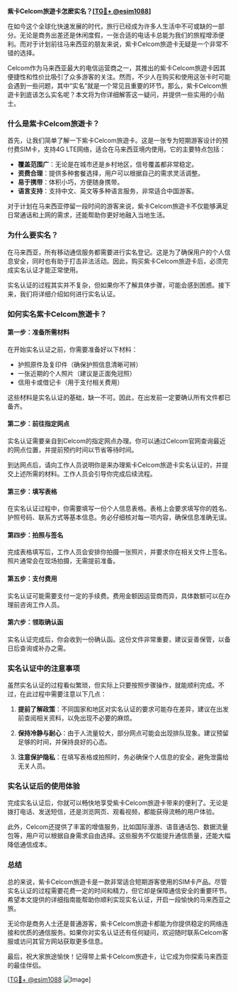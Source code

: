 **紫卡Celcom旅遊卡怎麽实名？[[TG💪+ @esim1088](https://t.me/s/esim1088)]**

在如今这个全球化快速发展的时代，旅行已经成为许多人生活中不可或缺的一部分。无论是商务出差还是休闲度假，一张合适的电话卡总能为我们的旅程增添便利。而对于计划前往马来西亚的朋友来说，紫卡Celcom旅遊卡无疑是一个非常不错的选择。

Celcom作为马来西亚最大的电信运营商之一，其推出的紫卡Celcom旅遊卡因其便捷性和性价比吸引了众多游客的关注。然而，不少人在购买和使用这张卡时可能会遇到一些问题，其中“实名”就是一个常见且重要的环节。那么，紫卡Celcom旅遊卡到底该怎么实名呢？本文将为你详细解答这一疑问，并提供一些实用的小贴士。

### **什么是紫卡Celcom旅遊卡？**

首先，让我们简单了解一下紫卡Celcom旅遊卡。这是一张专为短期游客设计的预付费SIM卡，支持4G LTE网络，适合在马来西亚境内使用。它的主要特点包括：

- **覆盖范围广**：无论是在城市还是乡村地区，信号覆盖都非常稳定。
- **资费合理**：提供多种套餐选择，用户可以根据自己的需求灵活调整。
- **易于携带**：体积小巧，方便随身携带。
- **语言支持**：支持中文、英文等多种语言服务，非常适合中国游客。

对于计划在马来西亚停留一段时间的游客来说，紫卡Celcom旅遊卡不仅能够满足日常通话和上网的需求，还能帮助你更好地融入当地生活。

### **为什么要实名？**

在马来西亚，所有移动通信服务都需要进行实名登记。这是为了确保用户的个人信息安全，同时也有助于打击非法活动。因此，购买紫卡Celcom旅遊卡后，必须完成实名认证才能正常使用。

实名认证的过程其实并不复杂，但如果你不了解具体步骤，可能会感到困惑。接下来，我们将详细介绍如何进行实名认证。

### **如何实名紫卡Celcom旅遊卡？**

#### **第一步：准备所需材料**
在开始实名认证之前，你需要准备好以下材料：
- 护照原件及复印件（确保护照信息清晰可辨）
- 一张近期的个人照片（建议是正面免冠照）
- 信用卡或借记卡（用于支付相关费用）

这些材料是实名认证的基础，缺一不可。因此，在出发前一定要确认所有文件都已备齐。

#### **第二步：前往指定网点**
实名认证需要亲自到Celcom的指定网点办理。你可以通过Celcom官网查询最近的网点位置，并提前预约时间以节省等待时间。

到达网点后，请向工作人员说明你是来办理紫卡Celcom旅遊卡实名认证的，并提交上述所需的材料。工作人员会引导你完成后续流程。

#### **第三步：填写表格**
在实名认证过程中，你需要填写一份个人信息表格。表格上会要求填写你的姓名、护照号码、联系方式等基本信息。务必仔细核对每一项内容，确保信息准确无误。

#### **第四步：拍照与签名**
完成表格填写后，工作人员会安排你拍摄一张照片，并要求你在相关文件上签名。照片通常会在现场拍摄，无需提前准备。

#### **第五步：支付费用**
实名认证可能需要支付一定的手续费。费用金额因运营商而异，具体数额可以在办理前咨询工作人员。

#### **第六步：领取确认函**
实名认证完成后，你会收到一份确认函。这份文件非常重要，建议妥善保管，以备日后查询或补办之需。

### **实名认证中的注意事项**

虽然实名认证的过程看似繁琐，但实际上只要按照步骤操作，就能顺利完成。不过，在此过程中需要注意以下几点：

1. **提前了解政策**：不同国家和地区对实名认证的要求可能存在差异，建议在出发前查阅相关资料，以免出现不必要的麻烦。
   
2. **保持冷静与耐心**：由于人流量较大，部分网点可能会出现排队现象。建议预留足够的时间，并保持良好的心态。

3. **注意保护隐私**：在填写表格或拍照时，务必确保个人信息的安全，避免泄露给无关人员。

### **实名认证后的使用体验**

完成实名认证后，你就可以畅快地享受紫卡Celcom旅遊卡带来的便利了。无论是拨打电话、发送短信，还是浏览网页、观看视频，都能获得流畅的用户体验。

此外，Celcom还提供了丰富的增值服务，比如国际漫游、语音通话包、数据流量包等，用户可以根据自身需求自由选择。这些服务不仅能提升通信质量，还能大幅降低通信成本。

### **总结**

总的来说，紫卡Celcom旅遊卡是一款非常适合短期游客使用的SIM卡产品。尽管实名认证的过程需要花费一定的时间和精力，但它却是保障通信安全的重要环节。希望本文提供的详细指南能帮助你顺利实现实名认证，开启一段愉快的马来西亚之旅。

无论你是商务人士还是普通游客，紫卡Celcom旅遊卡都能为你提供稳定的网络连接和优质的通信服务。如果你对实名认证还有任何疑问，欢迎随时联系Celcom客服或访问其官方网站获取更多信息。

最后，祝大家旅途愉快！记得带上紫卡Celcom旅遊卡，让它成为你探索马来西亚的最佳伴侣。

[[TG💪+ @esim1088](https://t.me/s/esim1088) ![Image](https://i.postimg.cc/4NQfJmqS/Snipaste-2025-05-13-00-14-12.png)]